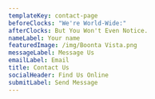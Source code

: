 ```yaml
---
templateKey: contact-page
beforeClocks: "We're World-Wide:"
afterClocks: But You Won't Even Notice.
nameLabel: Your name
featuredImage: /img/Boonta Vista.png
messageLabel: Message Us
emailLabel: Email
title: Contact Us
socialHeader: Find Us Online
submitLabel: Send Message
---
```

